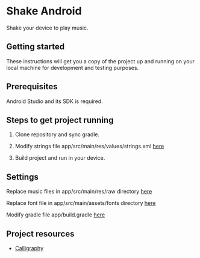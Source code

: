 # Shake Android

Shake your device to play music.

## Getting started

These instructions will get you a copy of the project up and running on your local machine for development and testing purposes.

## Prerequisites

Android Studio and its SDK is required.

## Steps to get project running

1) Clone repository and sync gradle.

2) Modify strings file app/src/main/res/values/strings.xml [here](https://github.com/kartikeybhardwaj/shake-android/blob/master/app/src/main/res/values/strings.xml)

3) Build project and run in your device.

## Settings

Replace music files in app/src/main/res/raw directory [here](https://github.com/kartikeybhardwaj/shake-android/tree/master/app/src/main/res/raw)

Replace font file in app/src/main/assets/fonts directory [here](https://github.com/kartikeybhardwaj/shake-android/tree/master/app/src/main/assets/fonts)

Modify gradle file app/build.gradle [here](https://github.com/kartikeybhardwaj/shake-android/blob/master/app/build.gradle)

## Project resources

- [Calligraphy](https://github.com/chrisjenx/Calligraphy)
